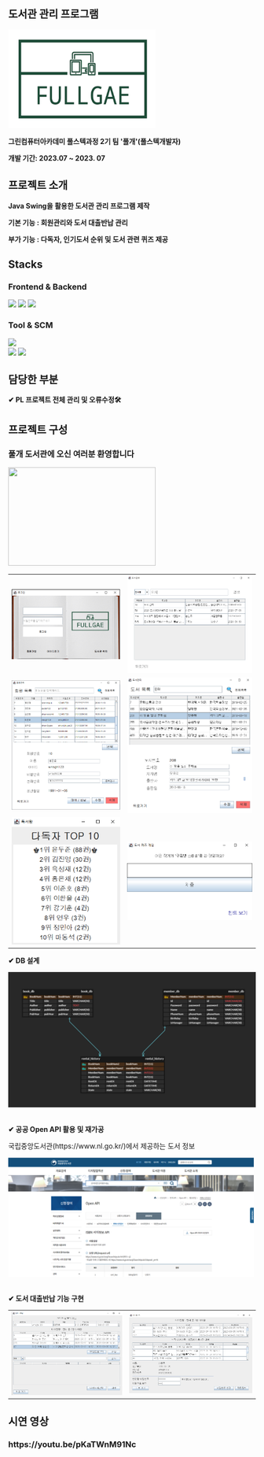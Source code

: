 ## 도서관 관리 프로그램
<div align="left">
    <img src="src\library\images\library_logo_transparent.png" width="300" height="200">
</div>
<div align="left">
  <b>
  <p>그린컴퓨터아카데미 풀스텍과정 2기 팀 '풀개'(풀스텍개발자)</p>
  <p>개발 기간: 2023.07 ~ 2023. 07</p>
  </b>
</div>

## 프로젝트 소개
<div align="left">
  <b>
  <p>Java Swing을 활용한 도서관 관리 프로그램 제작</p>
  <p>기본 기능 : 회원관리와 도서 대출반납 관리 </p>
  <p>부가 기능 : 다독자, 인기도서 순위 및 도서 관련 퀴즈 제공 </p>
  </b>
</div>

## Stacks
<div align="left">
  <h3>Frontend & Backend</h3>
  <!--자바 로고-->
      <img src="https://img.shields.io/badge/Java-007396?style=flat-square&logo=java&logoColor=white" height=20>
  <!--제이슨 로고-->
  <img src="https://img.shields.io/badge/json-000000?style=flat-square&logo=json&logoColor=white" height=20/>
  <!--마리아 DB 로고-->
  <img src="https://img.shields.io/badge/mariadb-003545?style=flat-square&logo=mariadb&logoColor=white" height=20/></br>
</div>
<div align="left">
  <h3>Tool & SCM</h3>
  <!--이클립스 로고-->
  <img src="https://img.shields.io/badge/eclipseide-2C2255?style=flat-square&logo=eclipseide&logoColor=white" height=20/></br>
  <!--Git 로고-->
  <img src="https://img.shields.io/badge/git-F05032?style=flat-square&logo=git&logoColor=white" height=20/>
  <!--GitHub 로고-->
  <img src="https://img.shields.io/badge/github-181717?style=flat-square&logo=github&logoColor=white" height=20/>
  </br>
</div>

## 담당한 부분
<div align="left">
  <b>
  <p>✔ PL 프로젝트 전체 관리 및 오류수정🛠</p>

  ## 프로젝트 구성

<div align="left">
  <h3>풀개 도서관에 오신 여러분 환영합니다</h3>
  <img src="src\library\images\library_-_49375 (540p).gif" width=300 height=200>
  </br>
  <table>
    <tr>
      <td>
        <img src="src\library\captureImg\1_login.png">
      </td>
      <td>
        <img src="src\library\captureImg\8_bookSerching.png">
      </td>
    </tr>
    <tr>
      <td>
        <img src="src\library\captureImg\5_memberManaging.png">
      </td>
      <td>
        <img src="src\library\captureImg\4_bookManaging.png">
      </td>
    </tr>
    <tr>
      <td>
        <img src="src\library\captureImg\9_raking.png">
      </td>
      <td>
        <img src="src\library\captureImg\10_miniGame.png">
      </td>
    </tr>
  </table>
</div>

  <p>✔ DB 설계</p>
  <img src="src\library\captureImg\ERD.png">
  <!--ERD 이미지 넣을 것-->
</div>
  </br>
<div align="left">
  <p>✔ 공공 Open API 활용 및 재가공</p>
  </b>
  <p>국립중앙도서관(https://www.nl.go.kr/)에서 제공하는 도서 정보</p>
  <img src="src\library\captureImg\openAPI.png" width="500">
</div>
  </br>
<div align="left">
  <b>
  <p>✔ 도서 대출반납 기능 구현</p>
  </b>
  <table>
    <tr>
      <td>
        <img src="src\library\captureImg\6_bookInOut.png">
      </td>
      <td>
        <img src="src\library\captureImg\7_myPage.png">
      </td>
    </tr>
  </table>
</div>


## 시연 영상

<div align="left">
  <h3>
    https://youtu.be/pKaTWnM91Nc
  </h3>
</div>